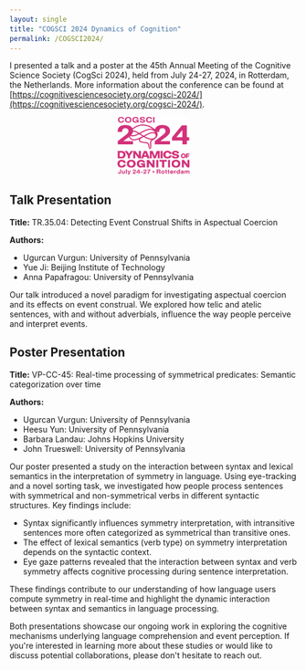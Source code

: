 ```yaml
---
layout: single
title: "COGSCI 2024 Dynamics of Cognition"
permalink: /COGSCI2024/
---
```


I presented a talk and a poster at the 45th Annual Meeting of the Cognitive Science Society (CogSci 2024), held from July 24-27, 2024, in Rotterdam, the Netherlands. More information about the conference can be found at [https://cognitivesciencesociety.org/cogsci-2024/](https://cognitivesciencesociety.org/cogsci-2024/).


<div style="text-align:center;">
    <a href="">
        <img src="/assets/images/CogSci2024_logo_v_magenta.png" alt="COGSCI 2024" style="width:25%; height:auto;"/> <!-- Adjust width as needed -->
    </a>
</div>



## Talk Presentation

**Title:** TR.35.04: Detecting Event Construal Shifts in Aspectual Coercion

**Authors:**
- Ugurcan Vurgun: University of Pennsylvania
- Yue Ji: Beijing Institute of Technology
- Anna Papafragou: University of Pennsylvania

Our talk introduced a novel paradigm for investigating aspectual coercion and its effects on event construal. We explored how telic and atelic sentences, with and without adverbials, influence the way people perceive and interpret events. 

## Poster Presentation

**Title:** VP-CC-45: Real-time processing of symmetrical predicates: Semantic categorization over time

**Authors:**
- Ugurcan Vurgun: University of Pennsylvania
- Heesu Yun: University of Pennsylvania
- Barbara Landau: Johns Hopkins University
- John Trueswell: University of Pennsylvania

Our poster presented a study on the interaction between syntax and lexical semantics in the interpretation of symmetry in language. Using eye-tracking and a novel sorting task, we investigated how people process sentences with symmetrical and non-symmetrical verbs in different syntactic structures. Key findings include:

- Syntax significantly influences symmetry interpretation, with intransitive sentences more often categorized as symmetrical than transitive ones.
- The effect of lexical semantics (verb type) on symmetry interpretation depends on the syntactic context.
- Eye gaze patterns revealed that the interaction between syntax and verb symmetry affects cognitive processing during sentence interpretation.

These findings contribute to our understanding of how language users compute symmetry in real-time and highlight the dynamic interaction between syntax and semantics in language processing.

Both presentations showcase our ongoing work in exploring the cognitive mechanisms underlying language comprehension and event perception. If you're interested in learning more about these studies or would like to discuss potential collaborations, please don't hesitate to reach out.